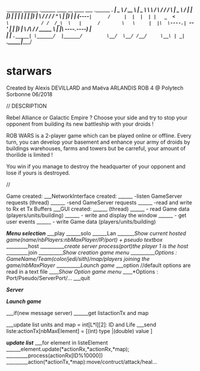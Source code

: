 

>```
>
.______        ______   .______      ____    __    ____  ___      .______          _______.
|   _  \      /  __  \  |   _  \     \   \  /  \  /   / /   \     |   _  \        /       |
|  |_)  |    |  |  |  | |  |_)  |     \   \/    \/   / /  ^  \    |  |_)  |      |   (----`
|      /     |  |  |  | |   _  <       \            / /  /_\  \   |      /        \   \    
|  |\  \----.|  `--'  | |  |_)  |       \    /\    / /  _____  \  |  |\  \----.----)   |   
| _| `._____| \______/  |______/         \__/  \__/ /__/     \__\ | _| `._____|_______/    
>                                                                                           
>                                                                                                          
> ```                              - REVENGE OF THE DROIDS -

# starwars

Created by Alexis DEVILLARD and Maëva ARLANDIS
ROB 4 @ Polytech Sorbonne
06/2018

// DESCRIPTION

Rebel Alliance or Galactic Empire ? Choose your side and try to stop your opponent from building 
its new battleship with your droids !

ROB WARS is a 2-player game which can be played online or offline.
Every turn, you can develop your basement and enhance your army of droids by buildings warehouses, farms
and towers but be carreful, your amount of thorilide is limited !

You win if you manage to destroy the headquarter of your opponent and lose if yours is destroyed.

// 

Game created:
___NetworkInterface created: 
______ -listen GameServer requests (thread)
______ -send GameServer requests
______ -read and write to Rx et Tx Buffers
___GUI created:
______ (thread)
______ - read Game data (players/units/building)
______ - write and display the window
______ - get user events
______ - write Game data (players/units/building)


***Menu selection***
___play
______solo
______Lan
_______*Show current hosted game(name/nbPlayers:nbMaxPlayer/IP/port) + pseudo textbox*
_________host
__________*create server process(port)the player 1 is the host* 
_________join
__________*Show creation game menu*
__________*Options : GameName/Team(color/jedi/sith)/map/players joining the game/nbMaxPlayer*
__________*Launch game*
___option //default options are read in a text file
____*Show Option game menu*
____*Options : Port/Pseudo/ServerPort/...
___quit

***Server***


***Launch game***

___if(new message server)
______get listactionTx and map

___update list units and map = int[L*l][2]: ID and Life
___send liste:actionTx[nbMaxElement] = [(int) type |(double) value ] 
               
***update list***
___for element in listeElement
______element.update(*actionRx,*actionRx,*map);
_________process(actionRx[ID%10000])
_________action(*actionTx,*map):move/contruct/attack/heal...






